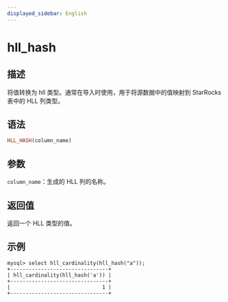 ```yaml
---
displayed_sidebar: English
---
```


# hll_hash

## 描述

将值转换为 hll 类型。通常在导入时使用，用于将源数据中的值映射到 StarRocks 表中的 HLL 列类型。

## 语法

```Haskell
HLL_HASH(column_name)
```

## 参数

`column_name`：生成的 HLL 列的名称。

## 返回值

返回一个 HLL 类型的值。

## 示例

```plain
mysql> select hll_cardinality(hll_hash("a"));
+--------------------------------+
| hll_cardinality(hll_hash('a')) |
+--------------------------------+
|                              1 |
+--------------------------------+
```